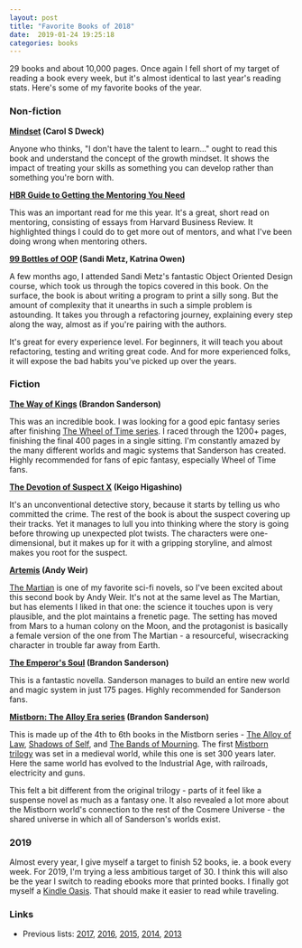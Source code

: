 ```yaml
---
layout: post
title: "Favorite Books of 2018"
date:  2019-01-24 19:25:18
categories: books
---
```


29 books and about 10,000 pages.
Once again
I fell short of my target
of reading a book every week,
but it's almost identical to
last year's reading stats.
Here's some of my favorite books of the year.

### Non-fiction

**[Mindset](https://amzn.to/2WbaZJg) (Carol S Dweck)**

Anyone who thinks,
"I don't have the talent to learn..."
ought to read this book
and understand the concept of the growth mindset.
It shows the impact
of treating your skills
as something you can develop
rather than something you're born with.

**[HBR Guide to Getting the Mentoring You Need](https://amzn.to/2Wg4IMf)**

This was an important read for me this year.
It's a great, short read on mentoring,
consisting of essays
from Harvard Business Review.
It highlighted things I could do
to get more out of mentors,
and
what I've been doing wrong
when mentoring others.

**[99 Bottles of OOP](https://www.sandimetz.com/99bottles/)
(Sandi Metz, Katrina Owen)**

A few months ago,
I attended
Sandi Metz's fantastic Object Oriented Design course,
which took us through
the topics covered in this book.
On the surface,
the book is about writing a program
to print a silly song.
But the amount of complexity
that it unearths in such a simple problem
is astounding.
It takes you through a refactoring journey,
explaining every step along the way,
almost as if you're pairing with the authors.

It's great for every experience level.
For beginners,
it will teach you about refactoring,
testing
and writing great code.
And for more experienced folks,
it will expose the bad habits
you've picked up over the years.

### Fiction

**[The Way of Kings](https://amzn.to/2DvfI0Z)
(Brandon Sanderson)**

This was an incredible book.
I was looking for a good epic fantasy series
after finishing
[The Wheel of Time series](https://amzn.to/2S3xEYO).
I raced through the 1200+ pages,
finishing the final 400 pages
in a single sitting.
I'm constantly amazed by
the many different worlds and magic systems
that Sanderson has created.
Highly recommended for fans of epic fantasy,
especially Wheel of Time fans.

**[The Devotion of Suspect X](https://amzn.to/2MqHEWT)
(Keigo Higashino)**

It's an unconventional detective story,
because it starts by telling us
who committed the crime.
The rest of the book is about
the suspect covering up their tracks.
Yet it manages to lull you
into thinking where the story is going
before throwing up unexpected plot twists.
The characters were one-dimensional,
but it makes up for it
with a gripping storyline,
and almost makes you root for the suspect.

**[Artemis](https://amzn.to/2WeeGhn)
(Andy Weir)**

[The Martian](https://amzn.to/2FUPWVL)
is one of my favorite sci-fi novels,
so I've been excited about this second book by Andy Weir.
It's not at the same level as The Martian,
but has elements I liked in that one:
the science it touches upon is very plausible,
and the plot maintains a frenetic page.
The setting has moved from Mars
to a human colony on the Moon,
and the protagonist is basically
a female version of the one from The Martian -
a resourceful, wisecracking character
in trouble far away from Earth.

**[The Emperor's Soul](https://amzn.to/2UcMOYW)
(Brandon Sanderson)**

This is a fantastic novella.
Sanderson manages to
build an entire new world and magic system
in just 175 pages.
Highly recommended for Sanderson fans.

**[Mistborn: The Alloy Era series](https://amzn.to/2Tb4Omz)
(Brandon Sanderson)**

This is made up of
the 4th to 6th books
in the Mistborn series -
[The Alloy of Law](https://amzn.to/2Tb4Omz),
[Shadows of Self](https://amzn.to/2MuLTAs),
and
[The Bands of Mourning](https://amzn.to/2RIv0Z8).
The first
[Mistborn trilogy](https://amzn.to/2S1zqd3)
was set in a medieval world,
while this one is set 300 years later.
Here the same world has evolved
to the Industrial Age,
with railroads, electricity and guns.

This felt a bit different
from the original trilogy -
parts of it feel like a suspense novel
as much as a fantasy one.
It also revealed a lot more
about the Mistborn world's connection
to the rest of the Cosmere Universe -
the shared universe
in which all of Sanderson's worlds exist.

### 2019

Almost every year,
I give myself a target
to finish 52 books,
ie. a book every week.
For 2019,
I'm trying a less ambitious
target of 30.
I think
this will also be the year
I switch to reading ebooks
more that printed books.
I finally got myself
a [Kindle Oasis](https://amzn.to/2TfSjX7).
That should make it easier
to read while traveling.

### Links

- Previous lists:
  [2017](/posts/favorite-books-2017/),
  [2016](/posts/favorite-books-2016/),
  [2015](/posts/favorite-books-2015/),
  [2014](/posts/favorite-books-2014/),
  [2013](/posts/favorite-books-2013/)
